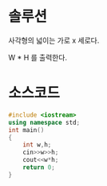 # 솔루션

사각형의 넓이는 가로 x 세로다.

W * H 를 출력한다.



# 소스코드

```cpp
#include <iostream>
using namespace std;
int main()
{
    int w,h;
    cin>>w>>h;
    cout<<w*h;
    return 0;
}
```

